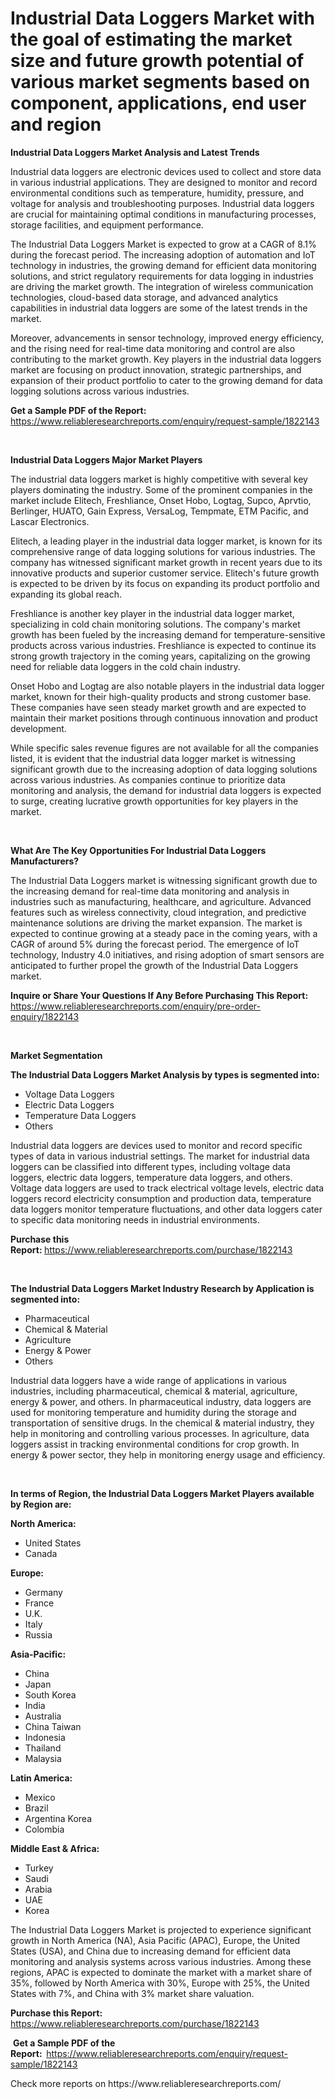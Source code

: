 <p><h1>Industrial Data Loggers Market with the goal of estimating the market size and future growth potential of various market segments based on component, applications, end user and region</h1></p><p><strong>Industrial Data Loggers Market Analysis and Latest Trends</strong></p>
<p><p>Industrial data loggers are electronic devices used to collect and store data in various industrial applications. They are designed to monitor and record environmental conditions such as temperature, humidity, pressure, and voltage for analysis and troubleshooting purposes. Industrial data loggers are crucial for maintaining optimal conditions in manufacturing processes, storage facilities, and equipment performance.</p><p>The Industrial Data Loggers Market is expected to grow at a CAGR of 8.1% during the forecast period. The increasing adoption of automation and IoT technology in industries, the growing demand for efficient data monitoring solutions, and strict regulatory requirements for data logging in industries are driving the market growth. The integration of wireless communication technologies, cloud-based data storage, and advanced analytics capabilities in industrial data loggers are some of the latest trends in the market.</p><p>Moreover, advancements in sensor technology, improved energy efficiency, and the rising need for real-time data monitoring and control are also contributing to the market growth. Key players in the industrial data loggers market are focusing on product innovation, strategic partnerships, and expansion of their product portfolio to cater to the growing demand for data logging solutions across various industries.</p></p>
<p><strong>Get a Sample PDF of the Report:&nbsp;</strong> <a href="https://www.reliableresearchreports.com/enquiry/request-sample/1822143">https://www.reliableresearchreports.com/enquiry/request-sample/1822143</a></p>
<p>&nbsp;</p>
<p><strong>Industrial Data Loggers Major Market Players</strong></p>
<p><p>The industrial data loggers market is highly competitive with several key players dominating the industry. Some of the prominent companies in the market include Elitech, Freshliance, Onset Hobo, Logtag, Supco, Aprvtio, Berlinger, HUATO, Gain Express, VersaLog, Tempmate, ETM Pacific, and Lascar Electronics.</p><p>Elitech, a leading player in the industrial data logger market, is known for its comprehensive range of data logging solutions for various industries. The company has witnessed significant market growth in recent years due to its innovative products and superior customer service. Elitech's future growth is expected to be driven by its focus on expanding its product portfolio and expanding its global reach.</p><p>Freshliance is another key player in the industrial data logger market, specializing in cold chain monitoring solutions. The company's market growth has been fueled by the increasing demand for temperature-sensitive products across various industries. Freshliance is expected to continue its strong growth trajectory in the coming years, capitalizing on the growing need for reliable data loggers in the cold chain industry.</p><p>Onset Hobo and Logtag are also notable players in the industrial data logger market, known for their high-quality products and strong customer base. These companies have seen steady market growth and are expected to maintain their market positions through continuous innovation and product development.</p><p>While specific sales revenue figures are not available for all the companies listed, it is evident that the industrial data logger market is witnessing significant growth due to the increasing adoption of data logging solutions across various industries. As companies continue to prioritize data monitoring and analysis, the demand for industrial data loggers is expected to surge, creating lucrative growth opportunities for key players in the market.</p></p>
<p>&nbsp;</p>
<p><strong>What Are The Key Opportunities For Industrial Data Loggers Manufacturers?</strong></p>
<p><p>The Industrial Data Loggers market is witnessing significant growth due to the increasing demand for real-time data monitoring and analysis in industries such as manufacturing, healthcare, and agriculture. Advanced features such as wireless connectivity, cloud integration, and predictive maintenance solutions are driving the market expansion. The market is expected to continue growing at a steady pace in the coming years, with a CAGR of around 5% during the forecast period. The emergence of IoT technology, Industry 4.0 initiatives, and rising adoption of smart sensors are anticipated to further propel the growth of the Industrial Data Loggers market.</p></p>
<p><strong>Inquire or Share Your Questions If Any Before Purchasing This Report:</strong> <a href="https://www.reliableresearchreports.com/enquiry/pre-order-enquiry/1822143">https://www.reliableresearchreports.com/enquiry/pre-order-enquiry/1822143</a></p>
<p>&nbsp;</p>
<p><strong>Market Segmentation</strong></p>
<p><strong>The Industrial Data Loggers Market Analysis by types is segmented into:</strong></p>
<p><ul><li>Voltage Data Loggers</li><li>Electric Data Loggers</li><li>Temperature Data Loggers</li><li>Others</li></ul></p>
<p><p>Industrial data loggers are devices used to monitor and record specific types of data in various industrial settings. The market for industrial data loggers can be classified into different types, including voltage data loggers, electric data loggers, temperature data loggers, and others. Voltage data loggers are used to track electrical voltage levels, electric data loggers record electricity consumption and production data, temperature data loggers monitor temperature fluctuations, and other data loggers cater to specific data monitoring needs in industrial environments.</p></p>
<p><strong>Purchase this Report:&nbsp;</strong><a href="https://www.reliableresearchreports.com/purchase/1822143">https://www.reliableresearchreports.com/purchase/1822143</a></p>
<p>&nbsp;</p>
<p><strong>The Industrial Data Loggers Market Industry Research by Application is segmented into:</strong></p>
<p><ul><li>Pharmaceutical</li><li>Chemical & Material</li><li>Agriculture</li><li>Energy & Power</li><li>Others</li></ul></p>
<p><p>Industrial data loggers have a wide range of applications in various industries, including pharmaceutical, chemical & material, agriculture, energy & power, and others. In pharmaceutical industry, data loggers are used for monitoring temperature and humidity during the storage and transportation of sensitive drugs. In the chemical & material industry, they help in monitoring and controlling various processes. In agriculture, data loggers assist in tracking environmental conditions for crop growth. In energy & power sector, they help in monitoring energy usage and efficiency.</p></p>
<p>&nbsp;</p>
<p><strong>In terms of Region, the Industrial Data Loggers Market Players available by Region are:</strong></p>
<p>
    <p> <strong> North America: </strong>
        <ul>
            <li>United States</li>
            <li>Canada</li>
        </ul>
        </p> 
    <p> <strong> Europe: </strong>
        <ul>
            <li>Germany</li>
            <li>France</li>
            <li>U.K.</li>
            <li>Italy</li>
            <li>Russia</li>
        </ul>
        </p> 
    <p> <strong> Asia-Pacific: </strong>
        <ul>
            <li>China</li>
            <li>Japan</li>
            <li>South Korea</li>
            <li>India</li>
            <li>Australia</li>
            <li>China Taiwan</li>
            <li>Indonesia</li>
            <li>Thailand</li>
            <li>Malaysia</li>
        </ul>
        </p> 
    <p> <strong> Latin America: </strong>
        <ul>
            <li>Mexico</li>
            <li>Brazil</li>
            <li>Argentina Korea</li>
            <li>Colombia</li>
        </ul>
        </p> 
    <p> <strong> Middle East & Africa: </strong>
        <ul>
            <li>Turkey</li>
            <li>Saudi</li>
            <li>Arabia</li>
            <li>UAE</li>
            <li>Korea</li>
        </ul>
    </p>
    </p>
<p><p>The Industrial Data Loggers Market is projected to experience significant growth in North America (NA), Asia Pacific (APAC), Europe, the United States (USA), and China due to increasing demand for efficient data monitoring and analysis systems across various industries. Among these regions, APAC is expected to dominate the market with a market share of 35%, followed by North America with 30%, Europe with 25%, the United States with 7%, and China with 3% market share valuation.</p></p>
<p><strong>Purchase this Report: </strong><a href="https://www.reliableresearchreports.com/purchase/1822143">https://www.reliableresearchreports.com/purchase/1822143</a></p>
<p>&nbsp;<strong>Get a Sample PDF of the Report:&nbsp;&nbsp;</strong><a href="https://www.reliableresearchreports.com/enquiry/request-sample/1822143">https://www.reliableresearchreports.com/enquiry/request-sample/1822143</a></p>
<p><strong></strong></p>
<p>Check more reports on https://www.reliableresearchreports.com/</p>